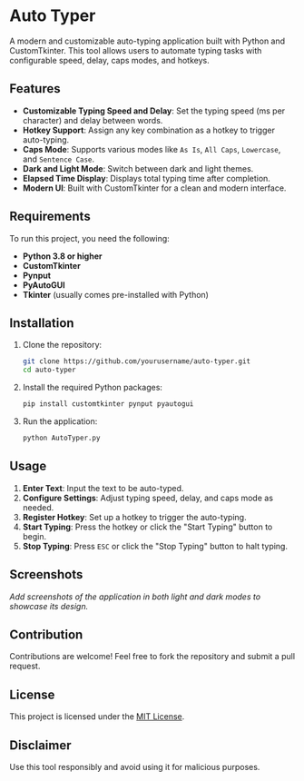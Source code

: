# Auto Typer

A modern and customizable auto-typing application built with Python and CustomTkinter. This tool allows users to automate typing tasks with configurable speed, delay, caps modes, and hotkeys.

## Features
- **Customizable Typing Speed and Delay**: Set the typing speed (ms per character) and delay between words.
- **Hotkey Support**: Assign any key combination as a hotkey to trigger auto-typing.
- **Caps Mode**: Supports various modes like `As Is`, `All Caps`, `Lowercase`, and `Sentence Case`.
- **Dark and Light Mode**: Switch between dark and light themes.
- **Elapsed Time Display**: Displays total typing time after completion.
- **Modern UI**: Built with CustomTkinter for a clean and modern interface.

## Requirements
To run this project, you need the following:

- **Python 3.8 or higher**
- **CustomTkinter**
- **Pynput**
- **PyAutoGUI**
- **Tkinter** (usually comes pre-installed with Python)

## Installation

1. Clone the repository:
   ```bash
   git clone https://github.com/yourusername/auto-typer.git
   cd auto-typer
   ```

2. Install the required Python packages:
   ```bash
   pip install customtkinter pynput pyautogui
   ```

3. Run the application:
   ```bash
   python AutoTyper.py
   ```

## Usage

1. **Enter Text**: Input the text to be auto-typed.
2. **Configure Settings**: Adjust typing speed, delay, and caps mode as needed.
3. **Register Hotkey**: Set up a hotkey to trigger the auto-typing.
4. **Start Typing**: Press the hotkey or click the "Start Typing" button to begin.
5. **Stop Typing**: Press `ESC` or click the "Stop Typing" button to halt typing.

## Screenshots

_Add screenshots of the application in both light and dark modes to showcase its design._

## Contribution
Contributions are welcome! Feel free to fork the repository and submit a pull request.

## License
This project is licensed under the [MIT License](LICENSE).

## Disclaimer
Use this tool responsibly and avoid using it for malicious purposes.
